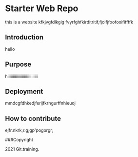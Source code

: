 # Starter Web Repo
this is a website
kfkjvgfdlkglg
fvyrfghfkirditritif,fjoifjfoofooififfffk
## Introduction
 hello
## Purpose
 hiiiiiiiiiiiiiiiiiiiiiiiiiiiii
## Deployment

mmdcgfdhkedjferijfkrhgurffnhieuoj

## How to contribute
ejfr.nkrk;r.g;gp'pogorgr;

###Copyright

2021 Git.training.